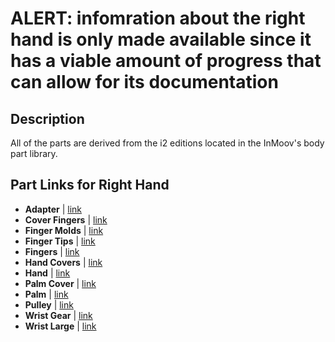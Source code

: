 # ALERT: infomration about the right hand is only made available since it has a viable amount of progress that can allow for its documentation

## Description
All of the parts are derived from the i2 editions located in the InMoov's body part library. 

## Part Links for Right Hand
- **Adapter** | [link](https://inmoov.fr/wp-content/uploads/stl/i2RightHand/i2_Adapter1109MG.stl)
- **Cover Fingers** | [link](https://inmoov.fr/wp-content/uploads/stl/i2RightHand/i2_CoverFingerV3.stl)
- **Finger Molds** | [link](https://inmoov.fr/wp-content/uploads/stl/i2RightHand/i2_FingersMoldX5V3.stl)
- **Finger Tips** | [link](https://inmoov.fr/wp-content/uploads/stl/i2RightHand/i2_FingersTipX5V2.stl)
- **Fingers** | [link](https://inmoov.fr/wp-content/uploads/stl/i2RightHand/i2_FingersX5V2.stl)
- **Hand Covers** | [link](https://inmoov.fr/wp-content/uploads/stl/i2RightHand/i2_HandCoverV1.stl)
- **Hand** | [link](https://inmoov.fr/wp-content/uploads/stl/i2RightHand/i2_HandPDI6225V2.stl)
- **Palm Cover** | [link](https://inmoov.fr/wp-content/uploads/stl/i2RightHand/i2_PalmCoverV2.stl)
- **Palm** | [link](https://inmoov.fr/wp-content/uploads/stl/i2RightHand/i2_PalmPDI6225V3.stl)
- **Pulley** | [link](https://inmoov.fr/wp-content/uploads/stl/i2RightHand/i2_PulleyX5V1.stl)
- **Wrist Gear** | [link](https://inmoov.fr/wp-content/uploads/stl/i2RightHand/i2_WristGearV1.stl)
- **Wrist Large** | [link](https://inmoov.fr/wp-content/uploads/stl/i2RightHand/i2_WristLargeV2.stl)